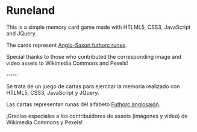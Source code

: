 # Runeland

This is a simple memory card game made with HTLML5, CSS3, JavaScript and JQuery.

The cards represent <a href="https://en.wikipedia.org/wiki/Anglo-Saxon_runes">Anglo-Saxon futhorc runes</a>.

Special thanks to those who contributed the corresponding image and video assets to Wikimedia Commons and Pexels!

-·-·-·

Se trata de un juego de cartas para ejercitar la memoria realizado con HTLML5, CSS3, JavaScript y JQuery.

Las cartas representan runas del alfabeto <a href="https://es.wikipedia.org/wiki/Futhorc">Futhorc anglosajón</a>.

¡Gracias especiales a los contribuidores de assets (imágenes y video) de Wikimedia Commons y Pexels!
